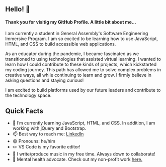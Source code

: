 ## Hello! 👋

#### Thank you for visitig my GitHub Profile. A little bit about me...

I am currently a student in General Assembly's Software Engineering Immersive Program. I am so excited to be learning how to use JavaScript, HTML, and CSS to build accessible web applications.

As an educator during the pandemic, I became fascinated as we transitioned to using technologies that assisted virtual learning. I wanted to learn how I could contribute to these kinds of projects, which kickstarted my coding journey. This path has allowed me to solve complex problems in creative ways, all while continuing to learn and grow. I firmly believe in asking questions and staying curious!

I am excited to build platforms used by our future leaders and contribute to the technology space.

## Quick Facts

- 🌱 I’m currently learning JavaScript, HTML, and CSS. In addition, I am working with jQuery and Bootstrap.
- 📫 Best way to reach me: [LinkedIn](https://www.linkedin.com/mellisporter)
- 😄 Pronouns: he/him
- :pencil2: VS Code is my favorite editor!
- :musical_note: I write/produce music in my free time. Always down to collaborate!
- :sparkling_heart: Mental health advocate. Check out my non-profit work [here.](https://www.lookalive.co)
